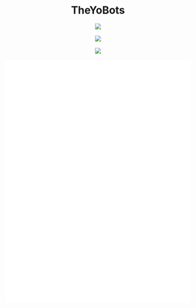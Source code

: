 <h1 align="center">
	TheYoBots
</h1>

<p align="center">
	<img width="450em" src="https://github-readme-stats-theyobots.vercel.app/api?username=TheYoBots&show_icons=true&include_all_commits=true&count_private=true&hide_border=true&theme=tokyonight" />
</p>

<p align="center">
	<img width="450em" src="https://github-readme-streak-stats.herokuapp.com/?user=TheYoBots&include_all_commits=true&hide_border=true&theme=tokyonight"/>
</p>

<p align="center">
	<img width="450em" src="https://github-readme-stats-theyobots.vercel.app/api/top-langs/?username=TheYoBots&layout=compact&custom_title=Most used languages&langs_count=10&include_all_commits=true&hide_border=true&theme=tokyonight&exclude_repo=Fairy-Stockfish-Random">
</p>

<p align="center">
	<img width="625em" src="https://github.com/TheYoBots/TheYoBots/blob/master/github-metrics.svg" />
</p>